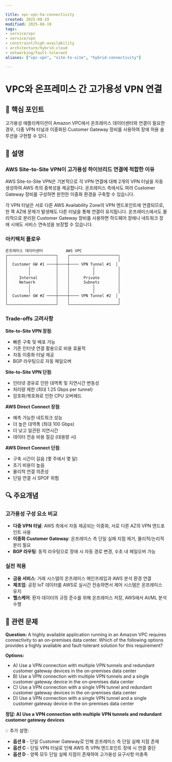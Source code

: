 ```yaml
---

title: vpc-vpn-ha-connectivity
created: 2025-08-19
modified: 2025-08-19
tags:
- service/vpc
- service/vpn
- constraint/high-availability
- architecture/hybrid-cloud
- networking/fault-tolerant
aliases: ["vpc-vpn", "site-to-site", "hybrid-connectivity"]

---
```


# VPC와 온프레미스 간 고가용성 VPN 연결

## 🎯 핵심 포인트

고가용성 애플리케이션이 Amazon VPC에서 온프레미스 데이터센터와 연결이 필요한 경우, 다중 VPN 터널과 이중화된 Customer Gateway 장비를 사용하여 장애 허용 솔루션을 구현할 수 있다.

## 📝 설명

### AWS Site-to-Site VPN이 고가용성 하이브리드 연결에 적합한 이유

AWS Site-to-Site VPN은 기본적으로 각 VPN 연결에 대해 2개의 VPN 터널을 자동 생성하여 AWS 측의 중복성을 제공합니다. 온프레미스 측에서도 여러 Customer Gateway 장비를 구성하면 완전한 이중화 환경을 구축할 수 있습니다.

각 VPN 터널은 서로 다른 AWS Availability Zone의 VPN 엔드포인트에 연결되므로, 한 쪽 AZ에 문제가 발생해도 다른 터널을 통해 연결이 유지됩니다. 온프레미스에서도 물리적으로 분리된 Customer Gateway 장비를 사용하면 하드웨어 장애나 네트워크 장애 시에도 서비스 연속성을 보장할 수 있습니다.

### 아키텍처 플로우

```
온프레미스 데이터센터          AWS VPC
┌─────────────────────┐    ┌─────────────────────┐
│                     │    │                     │
│  Customer GW #1 ────┼────┼──── VPN Tunnel #1  │
│         │           │    │          │          │
│         │           │    │          │          │
│     Internal        │    │      Private        │
│     Network         │    │      Subnets        │
│         │           │    │          │          │
│         │           │    │          │          │
│  Customer GW #2 ────┼────┼──── VPN Tunnel #2  │
│                     │    │                     │
└─────────────────────┘    └─────────────────────┘
```

### Trade-offs 고려사항

**Site-to-Site VPN 장점**:
- 빠른 구축 및 배포 가능
- 기존 인터넷 연결 활용으로 비용 효율적
- 자동 이중화 터널 제공
- BGP 라우팅으로 자동 페일오버

**Site-to-Site VPN 단점**:
- 인터넷 경유로 인한 대역폭 및 지연시간 변동성
- 처리량 제한 (최대 1.25 Gbps per tunnel)
- 암호화/복호화로 인한 CPU 오버헤드

**AWS Direct Connect 장점**:
- 예측 가능한 네트워크 성능
- 더 높은 대역폭 (최대 100 Gbps)
- 더 낮고 일관된 지연시간
- 데이터 전송 비용 절감 (대용량 시)

**AWS Direct Connect 단점**:
- 구축 시간이 길음 (몇 주에서 몇 달)
- 초기 비용이 높음
- 물리적 연결 의존성
- 단일 연결 시 SPOF 위험

## 🔍 주요개념

### 고가용성 구성 요소 비교

- **다중 VPN 터널**: AWS 측에서 자동 제공되는 이중화, 서로 다른 AZ의 VPN 엔드포인트 사용
- **이중화 Customer Gateway**: 온프레미스 측 단일 실패 지점 제거, 물리적/논리적 분리 필요
- **BGP 라우팅**: 동적 라우팅으로 장애 시 자동 경로 변경, 수초 내 페일오버 가능

### 실전 적용

- **금융 서비스**: 거래 시스템의 온프레미스 메인프레임과 AWS 분석 환경 연결
- **제조업**: 공장 IoT 데이터를 AWS로 실시간 전송하면서 제어 시스템은 온프레미스 유지  
- **헬스케어**: 환자 데이터의 규정 준수를 위해 온프레미스 저장, AWS에서 AI/ML 분석 수행

## 📝 관련 문제

**Question:** A highly available application running in an Amazon VPC requires connectivity to an on-premises data center. Which of the following options provides a highly available and fault-tolerant solution for this requirement?

**Options:**

- A) Use a VPN connection with multiple VPN tunnels and redundant customer gateway devices in the on-premises data center
- B) Use a VPN connection with multiple VPN tunnels and a single customer gateway device in the on-premises data center  
- C) Use a VPN connection with a single VPN tunnel and redundant customer gateway devices in the on-premises data center
- D) Use a VPN connection with a single VPN tunnel and a single customer gateway device in the on-premises data center

**정답: A) Use a VPN connection with multiple VPN tunnels and redundant customer gateway devices**

💡 추가 설명:

- **옵션 B** - 단일 Customer Gateway로 인해 온프레미스 측 단일 실패 지점 존재
- **옵션 C** - 단일 VPN 터널로 인해 AWS 측 VPN 엔드포인트 장애 시 연결 중단  
- **옵션 D** - 양쪽 모두 단일 실패 지점이 존재하여 고가용성 요구사항 미충족